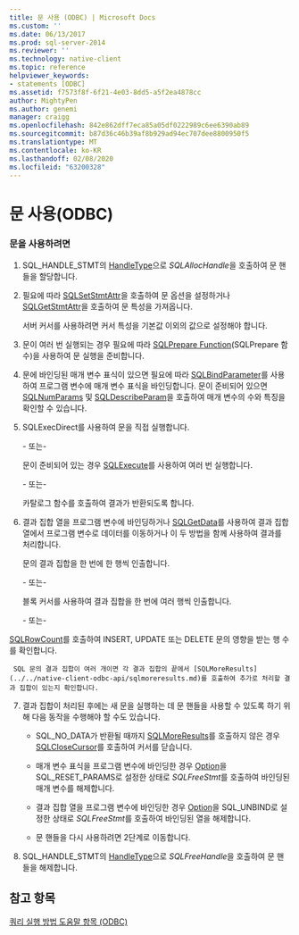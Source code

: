 ```yaml
---
title: 문 사용 (ODBC) | Microsoft Docs
ms.custom: ''
ms.date: 06/13/2017
ms.prod: sql-server-2014
ms.reviewer: ''
ms.technology: native-client
ms.topic: reference
helpviewer_keywords:
- statements [ODBC]
ms.assetid: f7573f8f-6f21-4e03-8dd5-a5f2ea4878cc
author: MightyPen
ms.author: genemi
manager: craigg
ms.openlocfilehash: 842e862dff7eca85a05df0222989c6ee6390ab89
ms.sourcegitcommit: b87d36c46b39af8b929ad94ec707dee8800950f5
ms.translationtype: MT
ms.contentlocale: ko-KR
ms.lasthandoff: 02/08/2020
ms.locfileid: "63200328"
---
```

# <a name="use-a-statement-odbc"></a>문 사용(ODBC)
    
### <a name="to-use-a-statement"></a>문을 사용하려면  
  
1.  SQL_HANDLE_STMT의 [HandleType](https://go.microsoft.com/fwlink/?LinkId=58396)으로 *SQLAllocHandle*을 호출하여 문 핸들을 할당합니다.  
  
2.  필요에 따라 [SQLSetStmtAttr](../../native-client-odbc-api/sqlsetstmtattr.md)을 호출하여 문 옵션을 설정하거나 [SQLGetStmtAttr](../../native-client-odbc-api/sqlgetstmtattr.md)을 호출하여 문 특성을 가져옵니다.  
  
     서버 커서를 사용하려면 커서 특성을 기본값 이외의 값으로 설정해야 합니다.  
  
3.  문이 여러 번 실행되는 경우 필요에 따라 [SQLPrepare Function](https://go.microsoft.com/fwlink/?LinkId=59360)(SQLPrepare 함수)을 사용하여 문 실행을 준비합니다.  
  
4.  문에 바인딩된 매개 변수 표식이 있으면 필요에 따라 [SQLBindParameter](../../native-client-odbc-api/sqlbindparameter.md)를 사용하여 프로그램 변수에 매개 변수 표식을 바인딩합니다. 문이 준비되어 있으면 [SQLNumParams](https://go.microsoft.com/fwlink/?LinkId=58404) 및 [SQLDescribeParam](../../native-client-odbc-api/sqldescribeparam.md)을 호출하여 매개 변수의 수와 특징을 확인할 수 있습니다.  
  
5.  SQLExecDirect를 사용하여 문을 직접 실행합니다.  
  
     \- 또는-  
  
     문이 준비되어 있는 경우 [SQLExecute](https://go.microsoft.com/fwlink/?LinkId=58400)를 사용하여 여러 번 실행합니다.  
  
     \- 또는-  
  
     카탈로그 함수를 호출하여 결과가 반환되도록 합니다.  
  
6.  결과 집합 열을 프로그램 변수에 바인딩하거나 [SQLGetData](../../native-client-odbc-api/sqlgetdata.md)를 사용하여 결과 집합 열에서 프로그램 변수로 데이터를 이동하거나 이 두 방법을 함께 사용하여 결과를 처리합니다.  
  
     문의 결과 집합을 한 번에 한 행씩 인출합니다.  
  
     \- 또는-  
  
     블록 커서를 사용하여 결과 집합을 한 번에 여러 행씩 인출합니다.  
  
     \- 또는-  
  
     
  [SQLRowCount](../../native-client-odbc-api/sqlrowcount.md)를 호출하여 INSERT, UPDATE 또는 DELETE 문의 영향을 받는 행 수를 확인합니다.  
  
     SQL 문의 결과 집합이 여러 개이면 각 결과 집합의 끝에서 [SQLMoreResults](../../native-client-odbc-api/sqlmoreresults.md)를 호출하여 추가로 처리할 결과 집합이 있는지 확인합니다.  
  
7.  결과 집합이 처리된 후에는 새 문을 실행하는 데 문 핸들을 사용할 수 있도록 하기 위해 다음 동작을 수행해야 할 수도 있습니다.  
  
    -   SQL_NO_DATA가 반환될 때까지 [SQLMoreResults](../../native-client-odbc-api/sqlmoreresults.md)를 호출하지 않은 경우 [SQLCloseCursor](../../native-client-odbc-api/sqlclosecursor.md)를 호출하여 커서를 닫습니다.  
  
    -   매개 변수 표식을 프로그램 변수에 바인딩한 경우 [Option](../../native-client-odbc-api/sqlfreestmt.md)을 SQL_RESET_PARAMS로 설정한 상태로 *SQLFreeStmt*를 호출하여 바인딩된 매개 변수를 해제합니다.  
  
    -   결과 집합 열을 프로그램 변수에 바인딩한 경우 [Option](../../native-client-odbc-api/sqlfreestmt.md)을 SQL_UNBIND로 설정한 상태로 *SQLFreeStmt*를 호출하여 바인딩된 열을 해제합니다.  
  
    -   문 핸들을 다시 사용하려면 2단계로 이동합니다.  
  
8.  SQL_HANDLE_STMT의 [HandleType](../../native-client-odbc-api/sqlfreehandle.md)으로 *SQLFreeHandle*을 호출하여 문 핸들을 해제합니다.  
  
## <a name="see-also"></a>참고 항목  
 [쿼리 실행 방법 도움말 항목 &#40;ODBC&#41;](executing-queries-how-to-topics-odbc.md)  
  
  
